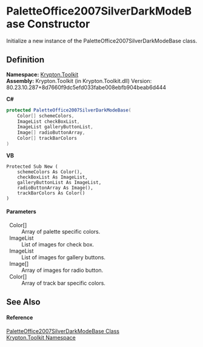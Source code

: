 # PaletteOffice2007SilverDarkModeBase Constructor


Initialize a new instance of the PaletteOffice2007SilverDarkModeBase class.



## Definition
**Namespace:** <a href="79d2eac2-21f4-54ff-7552-b20c33c30600.md">Krypton.Toolkit</a>  
**Assembly:** Krypton.Toolkit (in Krypton.Toolkit.dll) Version: 80.23.10.287+8d7660f9dc5efd033fabe008ebfb904beab6d444

**C#**
``` C#
protected PaletteOffice2007SilverDarkModeBase(
	Color[] schemeColors,
	ImageList checkBoxList,
	ImageList galleryButtonList,
	Image[] radioButtonArray,
	Color[] trackBarColors
)
```
**VB**
``` VB
Protected Sub New ( 
	schemeColors As Color(),
	checkBoxList As ImageList,
	galleryButtonList As ImageList,
	radioButtonArray As Image(),
	trackBarColors As Color()
)
```



#### Parameters
<dl><dt>  Color[]</dt><dd>Array of palette specific colors.</dd><dt>  ImageList</dt><dd>List of images for check box.</dd><dt>  ImageList</dt><dd>List of images for gallery buttons.</dd><dt>  Image[]</dt><dd>Array of images for radio button.</dd><dt>  Color[]</dt><dd>Array of track bar specific colors.</dd></dl>

## See Also


#### Reference
<a href="d9da26a9-5c5b-ab2d-ee73-2641e0b01ee4.md">PaletteOffice2007SilverDarkModeBase Class</a>  
<a href="79d2eac2-21f4-54ff-7552-b20c33c30600.md">Krypton.Toolkit Namespace</a>  
